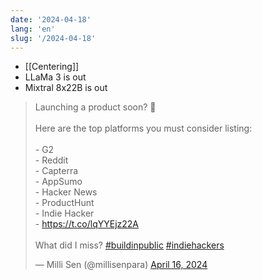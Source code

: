 ```yaml
---
date: '2024-04-18'
lang: 'en'
slug: '/2024-04-18'
---
```


- [[Centering]]
- LLaMa 3 is out
- Mixtral 8x22B is out

<blockquote class="twitter-tweet">

<p lang="en" dir="ltr">

Launching a product soon? 🚀<br/><br/>Here are the top platforms you must consider listing: <br/><br/>- G2<br/>- Reddit<br/>- Capterra<br/>- AppSumo<br/>- Hacker News<br/>- ProductHunt<br/>- Indie Hacker<br/>- <a href="https://t.co/lqYYEjz22A">https://t.co/lqYYEjz22A</a><br/><br/>What did I miss? <a href="https://twitter.com/hashtag/buildinpublic?src=hash&amp;ref_src=twsrc%5Etfw">#buildinpublic</a> <a href="https://twitter.com/hashtag/indiehackers?src=hash&amp;ref_src=twsrc%5Etfw">#indiehackers</a>

</p>

&mdash; Milli Sen (@millisenpara) <a href="https://twitter.com/millisenpara/status/1780108677988717047?ref_src=twsrc%5Etfw">April 16, 2024</a>

</blockquote>
